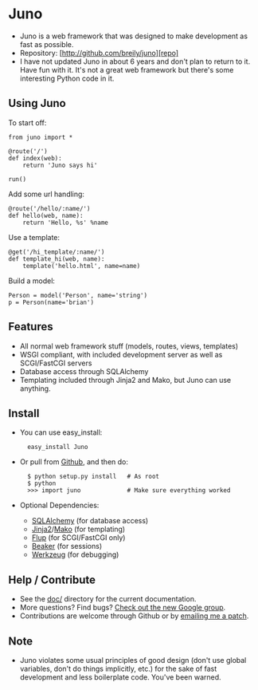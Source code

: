 
Juno
====

* Juno is a web framework that was designed to make development as fast
  as possible.
* Repository: [http://github.com/breily/juno][repo]
* I have not updated Juno in about 6 years and don't plan to return to it.
  Have fun with it.  It's not a great web framework but there's some
  interesting Python code in it.


Using Juno
----------

To start off:

    from juno import *

    @route('/')
    def index(web):
        return 'Juno says hi'

    run()

Add some url handling:

    @route('/hello/:name/')
    def hello(web, name):
        return 'Hello, %s' %name

Use a template:

    @get('/hi_template/:name/')
    def template_hi(web, name):
        template('hello.html', name=name)

Build a model:

    Person = model('Person', name='string')
    p = Person(name='brian')


Features
--------

* All normal web framework stuff (models, routes, views, templates)
* WSGI compliant, with included development server as well as SCGI/FastCGI servers
* Database access through SQLAlchemy
* Templating included through Jinja2 and Mako, but Juno can use anything.


Install
-------

* You can use easy_install:
    
        easy_install Juno

* Or pull from [Github][repo], and then do:

        $ python setup.py install   # As root
        $ python
        >>> import juno             # Make sure everything worked

* Optional Dependencies: 
    * [SQLAlchemy][sqlalchemy] (for database access)
    * [Jinja2][jinja2]/[Mako][mako] (for templating)
    * [Flup][flup]        (for SCGI/FastCGI only)
    * [Beaker][beaker]      (for sessions)
    * [Werkzeug][werkzeug] (for debugging)


Help / Contribute
-----------------

* See the [doc/][docs] directory for the current documentation.
* More questions? Find bugs? [Check out the new Google group][list].
* Contributions are welcome through Github or by [emailing me a patch][email].


Note
----

* Juno violates some usual principles of good design (don't use global
  variables, don't do things implicitly, etc.) for the sake of fast
  development and less boilerplate code.  You've been warned.


[homepage]:   http://brianreily.com/project/juno
[repo]:       http://github.com/breily/juno/tree/master
[docs]:       http://github.com/breily/juno/tree/master/doc/
[sqlalchemy]: http://www.sqlalchemy.org
[jinja2]:     http://jinja.pocoo.org/2/
[mako]:       http://www.makotemplates.org
[flup]:       http://trac.saddi.org/flup/
[beaker]:     http://wiki.pylonshq.com/display/beaker/Home
[list]:       http://groups.google.com/group/juno-framework
[email]:      mailto:brian@brianreily.com
[wiki]:       http://wiki.github.com/breily/juno/
[q&a]:        http://wiki.github.com/breily/juno/questions-and-answers
[werkzeug]:   http://dev.pocoo.org/projects/werkzeug
